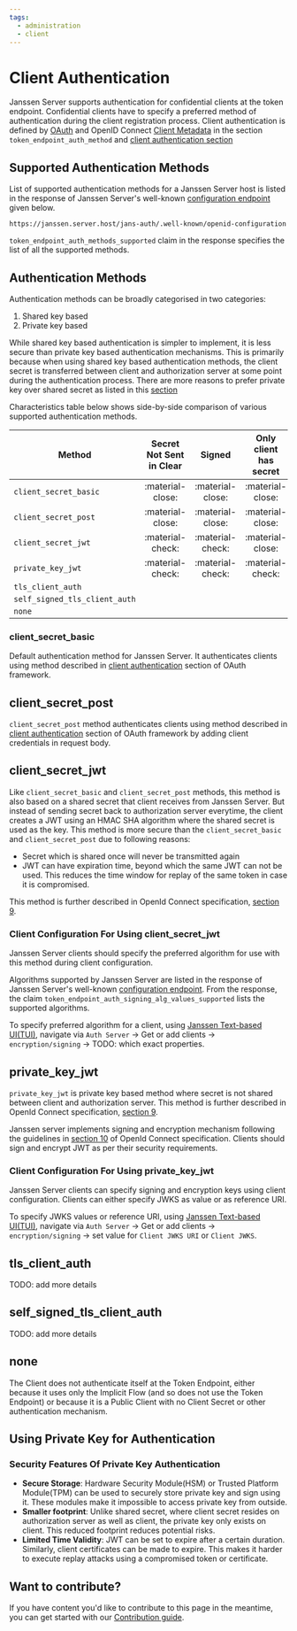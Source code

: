 ```yaml
---
tags:
  - administration
  - client
---
```


# Client Authentication

Janssen Server supports authentication for confidential clients at the token endpoint. Confidential clients
have to specify a preferred method of authentication during the client registration process. Client authentication
is defined by [OAuth](https://datatracker.ietf.org/doc/html/rfc6749#section-2.3) and OpenID Connect
[Client Metadata](https://openid.net/specs/openid-connect-registration-1_0.html#ClientMetadata) in the section 
`token_endpoint_auth_method` and [client authentication section](https://openid.net/specs/openid-connect-core-1_0.html#ClientAuthentication)

## Supported Authentication Methods

List of supported authentication methods for a Janssen Server host is listed in the response of Janssen Server's 
well-known [configuration endpoint](./configuration.md) given below.

```text
https://janssen.server.host/jans-auth/.well-known/openid-configuration
```

`token_endpoint_auth_methods_supported` claim in the response specifies the list of all the supported methods.

## Authentication Methods

Authentication methods can be broadly categorised in two categories:

1. Shared key based
2. Private key based

While shared key based authentication is simpler to implement, it is less secure than private key based authentication
mechanisms. This is primarily because when using shared key based authentication methods, the client secret is 
transferred between client and authorization server at some point during the authentication process. There are more 
reasons to prefer private key over shared secret as listed in this [section](#using-private-key-for-authentication)

Characteristics table below shows side-by-side comparison of various supported authentication methods.

| Method                        | Secret Not Sent in Clear |      Signed      | Only client has secret | Token Expiry     |
|-------------------------------|:------------------------:|:----------------:|:----------------------:|------------------|
| `client_secret_basic`         |     :material-close:     | :material-close: |    :material-close:    | :material-close: |
| `client_secret_post`          |     :material-close:     | :material-close: |    :material-close:    | :material-close: |
| `client_secret_jwt`           |     :material-check:     | :material-check: |    :material-close:    | :material-check: |
| `private_key_jwt`             |     :material-check:     | :material-check: |    :material-check:    | :material-check: |
| `tls_client_auth`             |                          |                  |                        |                  |
| `self_signed_tls_client_auth` |                          |                  |                        |                  |
| `none`                        |                          |                  |                        |                  |

### client_secret_basic

Default authentication method for Janssen Server. It authenticates clients using method described in 
[client authentication](https://datatracker.ietf.org/doc/html/rfc6749#section-2.3.1) section of OAuth framework. 

## client_secret_post

`client_secret_post` method authenticates clients using method described in 
[client authentication](https://datatracker.ietf.org/doc/html/rfc6749#section-2.3.1) section of OAuth framework by 
adding client credentials in request body.

## client_secret_jwt

Like `client_secret_basic` and `client_secret_post` methods, this method is also
based on a shared secret that client receives from Janssen Server. But instead of sending
secret back to authorization server everytime, the client creates a JWT using an HMAC SHA algorithm where the shared
secret is used as the key. This method is more secure than the `client_secret_basic` and `client_secret_post`
 due to following reasons:

- Secret which is shared once will never be transmitted again
- JWT can have expiration time, beyond which the same JWT can not be used. This reduces the time window for replay of 
the same token in case it is compromised.

This method is further described in OpenId Connect specification, [section 9](https://openid.net/specs/openid-connect-core-1_0.html#ClientAuthentication).

### Client Configuration For Using client_secret_jwt

Janssen Server clients should specify the preferred algorithm for use with this method during client configuration.

Algorithms supported by Janssen Server are listed in the response of Janssen Server's well-known
[configuration endpoint](../endpoints/configuration.md). From the response, the claim 
`token_endpoint_auth_signing_alg_values_supported` lists the supported algorithms.

To specify preferred algorithm for a client, using [Janssen Text-based UI(TUI)](../../config-guide/tui.md),
navigate via `Auth Server` -> Get or add clients -> `encryption/signing` -> TODO: which exact properties.

## private_key_jwt

`private_key_jwt` is private key based method where secret is not shared between client and authorization server. This method is 
further described in OpenId Connect specification, [section 9](https://openid.net/specs/openid-connect-core-1_0.html#ClientAuthentication).

Janssen server implements signing and encryption mechanism following the guidelines in [section 10](https://openid.net/specs/openid-connect-core-1_0.html#SigEnc) 
of OpenId Connect specification. Clients should sign and encrypt JWT as per their security requirements. 

### Client Configuration For Using private_key_jwt

Janssen Server clients can specify signing and encryption keys using client configuration. Clients can either specify
JWKS as value or as reference URI. 

To specify JWKS values or reference URI, using [Janssen Text-based UI(TUI)](../../config-guide/tui.md),
navigate via `Auth Server` -> Get or add clients -> `encryption/signing` -> set value for `Client JWKS URI` or 
`Client JWKS`.

## tls_client_auth

TODO: add more details

## self_signed_tls_client_auth

TODO: add more details

## none

The Client does not authenticate itself at the Token Endpoint, either because it uses only the Implicit Flow (and so 
does not use the Token Endpoint) or because it is a Public Client with no Client Secret or other authentication 
mechanism.

## Using Private Key for Authentication

### Security Features Of Private Key Authentication

- **Secure Storage**: Hardware Security Module(HSM) or Trusted Platform Module(TPM) can be used to securely store private key 
  and sign using it. These modules make it impossible to access private key from outside.
- **Smaller footprint**: Unlike shared secret, where client secret resides on authorization server as well as client, 
  the private key only exists on client. This reduced footprint reduces potential risks.
- **Limited Time Validity**: JWT can be set to expire after a certain duration. Similarly, client certificates can be 
  made to expire. This makes it harder to execute replay attacks using a compromised token or certificate.


## Want to contribute?

If you have content you'd like to contribute to this page in the meantime, you can get started with our [Contribution guide](https://docs.jans.io/head/CONTRIBUTING/).